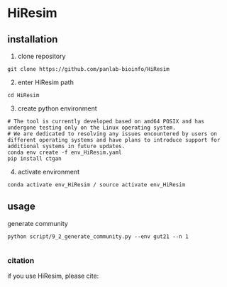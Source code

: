 # HiResim

## installation

1. clone repository
```
git clone https://github.com/panlab-bioinfo/HiResim
```

2.  enter HiResim path
```
cd HiResim
```
3. create python environment
```
# The tool is currently developed based on amd64 POSIX and has undergone testing only on the Linux operating system.
# We are dedicated to resolving any issues encountered by users on different operating systems and have plans to introduce support for additional systems in future updates.
conda env create -f env_HiResim.yaml
pip install ctgan
```
    
4. activate environment
```
conda activate env_HiResim / source activate env_HiResim
```

## usage

generate community 

```
python script/9_2_generate_community.py --env gut21 --n 1
   
```

### citation
if you use HiResim, please cite:






